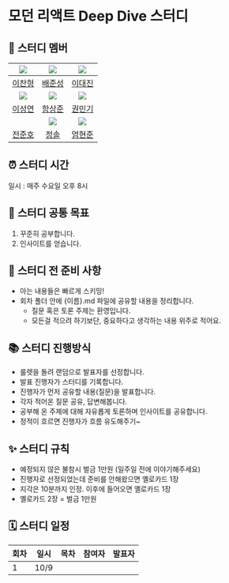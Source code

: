 # 모던 리액트 Deep Dive 스터디

## 🏃 스터디 멤버

|  ![](https://github.com/luckylooky2.png?size=100)  | ![](https://github.com/wet6123.png?size=100)  |  ![](https://github.com/daejlee.png?size=100)   |
| :------------------------------------------------: | :-------------------------------------------: | :---------------------------------------------: |
|      [이찬형](https://github.com/luckylooky2)      |     [배준성](https://github.com/wet6123)      |      [이대진](https://github.com/daejlee)       |
| ![](https://github.com/YeonSeong-Lee.png?size=100) | ![](https://github.com/GulSam00.png?size=100) | ![](https://github.com/mingi1123.png?size=100)  |
|     [이성연](https://github.com/YeonSeong-Lee)     |     [함상준](https://github.com/GulSam00)     |     [권민기](https://github.com/mingi1123)      |
|                       ![]()                        |  ![](https://github.com/lyssoi.png?size=100)  | ![](https://github.com/Eomhyunjun.png?size=100) |
|      [전준호](https://github.com/joonho0410)       |       [정솔](https://github.com/lyssoi)       |     [엄현준](https://github.com/Eomhyunjun)     |

## ⏰ 스터디 시간

일시 : 매주 수요일 오후 8시

## 🎯 스터디 공통 목표

1. 꾸준히 공부합니다.
2. 인사이트를 얻습니다.

## 🥊 스터디 전 준비 사항

- 아는 내용들은 빠르게 스키밍!
- 회차 폴더 안에 {이름}.md 파일에 공유할 내용을 정리합니다.
  - 질문 혹은 토론 주제는 환영입니다.
  - 모든걸 적으려 하기보단, 중요하다고 생각하는 내용 위주로 적어요.

## 📚 스터디 진행방식

- 룰렛을 돌려 랜덤으로 발표자를 선정합니다.
- 발표 진행자가 스터디를 기록합니다.
- 진행자가 먼저 공유할 내용(질문)을 발표합니다.
- 각자 적어온 질문 공유, 답변해봅니다.
- 공부해 온 주제에 대해 자유롭게 토론하며 인사이트를 공유합니다.
- 정적이 흐르면 진행자가 흐름 유도해주기~

## ✨ 스터디 규칙

- 예정되지 않은 불참시 벌금 1만원 (일주일 전에 이야기해주세요)
- 진행자로 선정되었는데 준비를 안해왔으면 옐로카드 1장
- 지각은 10분까지 인정. 이후에 들어오면 옐로카드 1장
- 옐로카드 2장 = 벌금 1만원

## 🗓 스터디 일정

| 회차 | 일시 | 목차 | 참여자 | 발표자 |
| ---- | ---- | ---- | ------ | ------ |
| 1    | 10/9 |      |        |        |
